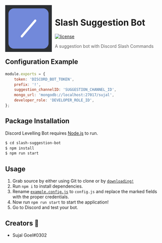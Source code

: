<img width="150" height="150" align="left" style="float: left; margin: 0 10px 0 0;" src="assets/logo.png">


# Slash Suggestion Bot

[![license](https://img.shields.io/github/license/sujalgoel/slash-suggestion-bot)](https://github.com/sujalgoel/slash-suggestion-bot/blob/master/LICENSE)

> A suggestion bot with Discord Slash Commands

## Configuration Example

```js
module.exports = {
	token: 'DISCORD_BOT_TOKEN',
	prefix: '!',
	suggestion_channelID: 'SUGGESTION_CHANNEL_ID',
	mongo_url: 'mongodb://localhost:27017/sujal',
	developer_role: 'DEVELOPER_ROLE_ID',
};
```

## Package Installation

Discord Levelling Bot requires [Node.js](https://nodejs.org/) to run.


```sh
$ cd slash-suggestion-bot
$ npm install
$ npm run start
```

## Usage

1. Grab source by either using Git to clone or by [`downloading!`](https://github.com/sujalgoel/slash-suggestion-bot/archive/master.zip)
2. Run `npm i` to install dependencies.
3. Rename [`example.config.js`](https://github.com/sujalgoel/slash-suggestion-bot/blob/master/example.config.js) to `config.js` and replace the marked fields with the proper credentials.
4. Now run `npm run start` to start the application!
5. Go to Discord and test your bot.


## **Creators** 💖

- Sujal Goel#0302
